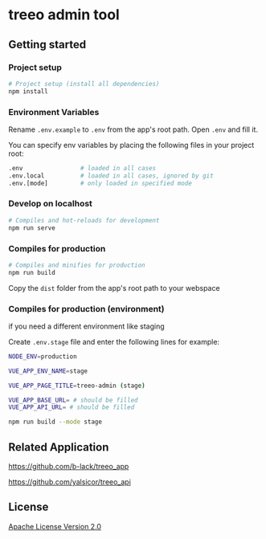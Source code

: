 # treeo admin tool

## Getting started

### Project setup

```bash
# Project setup (install all dependencies)
npm install
```

### Environment Variables

Rename `.env.example` to `.env` from the app's root path. Open `.env` and fill it.

You can specify env variables by placing the following files in your project root:

```bash
.env                # loaded in all cases
.env.local          # loaded in all cases, ignored by git
.env.[mode]         # only loaded in specified mode
```

### Develop on localhost

```bash
# Compiles and hot-reloads for development
npm run serve
```

### Compiles for production

```bash
# Compiles and minifies for production
npm run build
```

Copy the `dist` folder from the app's root path to your webspace

### Compiles for production (environment)

if you need a different environment like staging

Create `.env.stage` file and enter the following lines for example:

```bash
NODE_ENV=production

VUE_APP_ENV_NAME=stage

VUE_APP_PAGE_TITLE=treeo-admin (stage)

VUE_APP_BASE_URL= # should be filled
VUE_APP_API_URL= # should be filled
```

```bash
npm run build --mode stage
```

## Related Application

<https://github.com/b-lack/treeo_app>

<https://github.com/yalsicor/treeo_api>

## License

[Apache License Version 2.0](./LICENSE)

